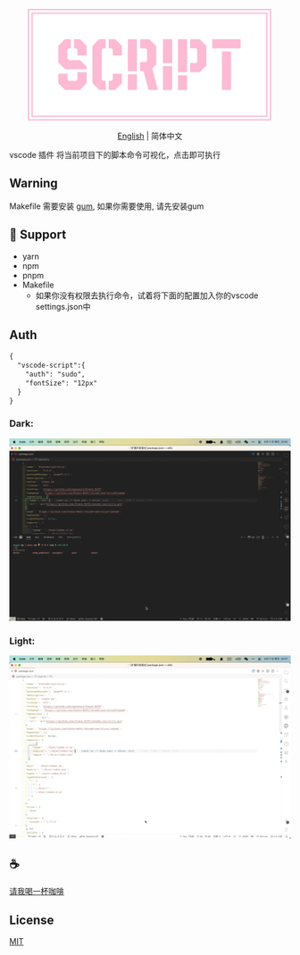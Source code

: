 <p align="center">
<img height="200" src="./assets/kv.png" alt="vscode script">
</p>
<p align="center"> <a href="./README.md">English</a> | 简体中文</p>

vscode 插件 将当前项目下的脚本命令可视化，点击即可执行

## Warning
Makefile 需要安装 [gum](https://github.com/charmbracelet/gum), 如果你需要使用, 请先安装gum

## 💪 Support
- yarn
- npm
- pnpm
- Makefile
  - 如果你没有权限去执行命令，试着将下面的配置加入你的vscode settings.json中

## Auth
```
{
  "vscode-script":{
    "auth": "sudo",
    "fontSize": "12px"
  }
}
```
### Dark:
![demo](/assets/dark.gif)

### Light:
![demo](/assets/light.gif)

## :coffee:

[请我喝一杯咖啡](https://github.com/Simon-He95/sponsor)

## License

[MIT](./license)
